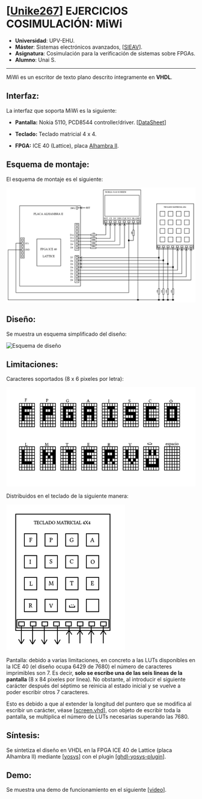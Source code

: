 # [[Unike267](https://github.com/Unike267)] EJERCICIOS COSIMULACIÓN: MiWi

- **Universidad**: UPV-EHU.
- **Máster**: Sistemas electrónicos avanzados, [[SIEAV](https://github.com/umarcor/SIEAV)].
- **Asignatura**: Cosimulación para la verificación de sistemas sobre FPGAs.
- **Alumno**: Unai S.

---

MiWi es un escritor de texto plano descrito íntegramente en **VHDL**.

## Interfaz:

La interfaz que soporta MiWi es la siguiente:

- **Pantalla:**
  Nokia 5110, PCD8544 controller/driver.
  [[DataSheet](https://github.com/EleonoreMizo/pedalevite/blob/master/doc/datasheets/Philips%20PCD8544%20-%20IC%2C%2048x84%20pixels%20matrix%20LCD%20controller%20(Nokia%205110).pdf)]

- **Teclado:**
  Teclado matricial 4 x 4.

- **FPGA:**
  ICE 40 (Lattice), placa [Alhambra II](https://hdl.github.io/constraints/Data/Boards/index.html#icezum-alhambra-ii).

## Esquema de montaje:

El esquema de montaje es el siguiente:

![Esquema de montaje](https://github.com/Unike267/Photos/blob/master/UNI-Photos/cosim/ESQUEMA_MONTAJE.png)

## Diseño:

Se muestra un esquema simplificado del diseño:

![Esquema de diseño](https://github.com/Unike267/Photos/blob/master/UNI-Photos/cosim/ESQUEMA_DISE%C3%91O.png)

## Limitaciones:

Caracteres soportados (8 x 6 pixeles por letra):

![Caracteres soportados](https://github.com/Unike267/Photos/blob/master/UNI-Photos/cosim/CARACTERES.png)

Distribuidos en el teclado de la siguiente manera:

![teclado](https://github.com/Unike267/Photos/blob/master/UNI-Photos/cosim/TECLADO.png)

Pantalla: debido a varias limitaciones, en concreto a las LUTs disponibles en la ICE 40 (el diseño ocupa 6429 de 7680) el número de caracteres imprimibles son 7. Es decir, **solo se escribe una de las seis lineas de la pantalla** (8 x 84 pixeles por linea). No obstante, al introducir el siguiente carácter después del séptimo se reinicia al estado inicial y se vuelve a poder escribir otros 7 caracteres.

Esto es debido a que al extender la longitud del puntero que se modifica al escribir un carácter, véase [[screen.vhd](https://github.com/Unike267/Ejercicios-Cosimulacion/blob/main/MiWi/src/screen.vhd)], con objeto de escribir toda la pantalla, se multiplica el número de LUTs necesarias superando las 7680.

## Síntesis:

Se sintetiza el diseño en VHDL en la FPGA ICE 40 de Lattice (placa Alhambra II) mediante [[yosys](https://github.com/YosysHQ/yosys)] con el plugin [[ghdl-yosys-plugin](https://github.com/ghdl/ghdl-yosys-plugin)].

## Demo:

Se muestra una demo de funcionamiento en el siguiente [[video](https://www.youtube.com/watch?v=qeRFKENe8lA)].

